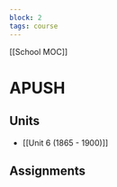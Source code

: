 ```yaml
---
block: 2
tags: course
---
```


[[School MOC]]
# APUSH

## Units

- [[Unit 6 (1865 - 1900)]]


## Assignments
